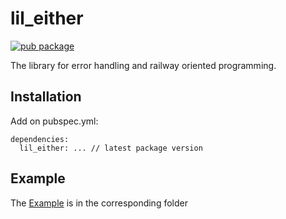 # lil_either
[![pub package](https://img.shields.io/pub/v/lil_either.svg)](https://pub.dartlang.org/packages/lil_either)

The library for error handling and railway oriented programming.

## Installation

Add on pubspec.yml:

```
dependencies:
  lil_either: ... // latest package version
```

## Example
The [Example][example] is in the corresponding folder

[example]: https://github.com/mit-73/little/tree/main/packages/lil_either/example/main.dart